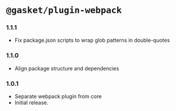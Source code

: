 # `@gasket/plugin-webpack`

### 1.1.1

- Fix package.json scripts to wrap glob patterns in double-quotes

### 1.1.0

- Align package structure and dependencies

### 1.0.1

- Separate webpack plugin from core
- Initial release.
